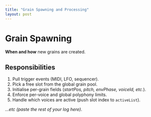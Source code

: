 ```yaml
---
title: "Grain Spawning and Processing"
layout: post
---
```


# Grain Spawning

**When and how** new grains are created.

## Responsibilities

1. Pull trigger events (MIDI, LFO, sequencer).
2. Pick a free slot from the global grain pool.
3. Initialise per-grain fields (_startPos, pitch, envPhase, voiceId, etc._).
4. Enforce per-voice and global polyphony limits.
5. Handle which voices are active (push slot index to `activeList`).

_...etc (paste the rest of your log here)_.
